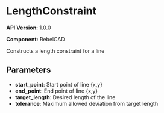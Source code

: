 # LengthConstraint

**API Version:** 1.0.0

**Component:** RebelCAD

Constructs a length constraint for a line

## Parameters

- **start_point**: Start point of line {x,y}
- **end_point**: End point of line {x,y}
- **target_length**: Desired length of the line
- **tolerance**: Maximum allowed deviation from target length

